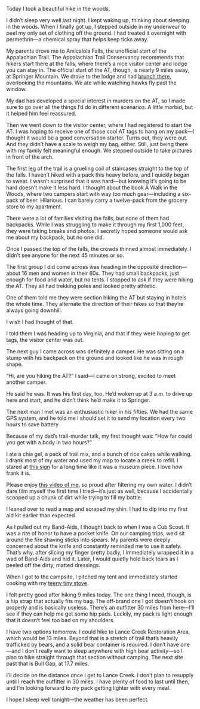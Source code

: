 Today I took a beautiful hike in the woods.
    
I didn’t sleep very well last night. I kept waking up, thinking about sleeping in the woods. When I finally got up, I stepped outside in my underwear to peel my only set of clothing off the ground. I had treated it overnight with permethrin—a chemical spray that helps keep ticks away.

My parents drove me to Amicalola Falls, the unofficial start of the Appalachian Trail. The Appalachian Trail Conservancy recommends that hikers start there at the falls, where there’s a nice visitor center and lodge you can stay in. The official start of the AT, though, is nearly 9 miles away, at Springer Mountain. We drove to the lodge and had [brunch there](https://www.icloud.com/sharedalbum/#B1qGDdyTv8aak9;20733B9F-4584-4EFC-A93C-9F5D5874546B), overlooking the mountains. We ate while watching hawks fly past the window.

My dad has developed a special interest in murders on the AT, so I made sure to go over all the things I’d do in different scenarios. A little morbid, but it helped him feel reassured.

Then we went down to the visitor center, where I had registered to start the AT. I was hoping to receive one of those cool AT tags to hang on my pack—I thought it would be a good conversation starter. Turns out, they were out. And they didn’t have a scale to weigh my bag, either. Still, just being there with my family felt meaningful enough. We stepped outside to take pictures in front of the arch.

The first leg of the trail is a grueling coil of staircases straight to the top of the falls. I haven’t hiked with a pack this heavy before, and I quickly began to sweat. I wasn’t surprised that it was hard—but knowing it’s going to be hard doesn’t make it less hard. I thought about the book A Walk in the Woods, where two campers start with way too much gear—including a six-pack of beer. Hilarious. I can barely carry a twelve-pack from the grocery store to my apartment.

There were a lot of families visiting the falls, but none of them had backpacks. While I was struggling to make it through my first 1,000 feet, they were taking breaks and photos. I secretly hoped someone would ask me about my backpack, but no one did.

Once I passed the top of the falls, the crowds thinned almost immediately. I didn’t see anyone for the next 45 minutes or so.

The first group I did come across was heading in the opposite direction—about 16 men and women in their 60s. They had small backpacks, just enough for food and water, but no tents. I stopped to ask if they were hiking the AT. They all had trekking poles and looked pretty athletic.

One of them told me they were section hiking the AT but staying in hotels the whole time. They alternate the direction of their hikes so that they’re always going downhill.

I wish I had thought of that.

I told them I was heading up to Virginia, and that if they were hoping to get tags, the visitor center was out.

The next guy I came across was definitely a camper. He was sitting on a stump with his backpack on the ground and looked like he was in rough shape.

“Hi, are you hiking the AT?” I said—I came on strong, excited to meet another camper.

He said he was. It was his first day, too. He’d woken up at 3 a.m. to drive up here and start, and he didn’t think he’d make it to Springer.

The next man I met was an enthusiastic hiker in his fifties. We had the same GPS system, and he told me I should set it to send my location every two hours to save battery

Because of my dad’s trail-murder talk, my first thought was: “How far could you get with a body in two hours?”

I ate a chia gel, a pack of trail mix, and a bunch of rice cakes while walking. I drank most of my water and used my map to locate a creek to refill. I stared at [this sign](https://www.icloud.com/sharedalbum/#B1qGDdyTv8aak9;5204307F-5526-44E8-A951-7FDAA05FB5D0for) for a long time like it was a museum piece. I love how frank it is.

Please enjoy [this video of me](https://www.icloud.com/sharedalbum/#B1qGDdyTv8aak9;4F8B79D8-3006-4C40-98EE-3B15D9B74868), so proud after filtering my own water. I didn’t dare film myself the first time I tried—it’s just as well, because I accidentally scooped up a chunk of dirt while trying to fill my bottle.

I leaned over to read a map and scraped my shin. I had to dip into my first aid kit earlier than expected  

As I pulled out my Band-Aids, I thought back to when I was a Cub Scout. It was a rite of honor to have a pocket knife. On our camping trips, we’d sit around the fire shaving sticks into spears. My parents were deeply concerned about the knife and constantly reminded me to use it safely. That’s why, after slicing my finger pretty badly, I immediately wrapped it in a wad of Band-Aids and hid it. Later, I would quietly hold back tears as I peeled off the dirty, matted dressings.

When I got to the campsite, I pitched my tent and immediately started cooking with my [teeny tiny stove](https://www.icloud.com/sharedalbum/#B1qGDdyTv8aak9;F7DB5165-386D-44BF-B2FB-045195E9976D).

I felt pretty good after hiking 9 miles today. The one thing I need, though, is a hip strap that actually fits my bag. The off-brand one I got doesn’t hook on properly and is basically useless. There’s an outfitter 30 miles from here—I’ll see if they can help me get some hip pads. Luckily, my pack is light enough that it doesn’t feel too bad on my shoulders.

I have two options tomorrow. I could hike to Lance Creek Restoration Area, which would be 13 miles. Beyond that is a stretch of trail that’s heavily trafficked by bears, and a solid bear container is required. I don’t have one—and I don’t really want to sleep anywhere with high bear activity—so I plan to hike straight through that section without camping. The next site past that is Bull Gap, at 17.7 miles.

I’ll decide on the distance once I get to Lance Creek. I don’t plan to resupply until I reach the outfitter in 30 miles. I have plenty of food to last until then, and I’m looking forward to my pack getting lighter with every meal.

I hope I sleep well tonight—the weather has been perfect.
